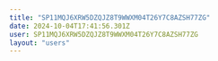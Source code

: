 ```yaml
---
title: "SP11MQJ6XRW5DZQJZ8T9WWXM04T26Y7C8AZSH77ZG"
date: 2024-10-04T17:41:56.301Z
user: SP11MQJ6XRW5DZQJZ8T9WWXM04T26Y7C8AZSH77ZG
layout: "users"
---
```

    